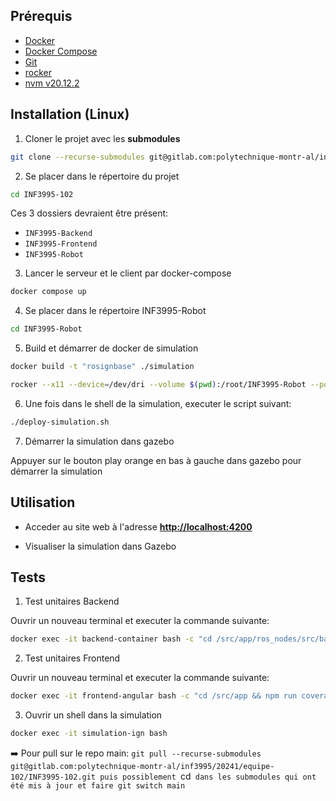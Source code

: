 ## Prérequis
- [Docker](https://docs.docker.com/get-docker/)
- [Docker Compose](https://docs.docker.com/compose/install/)
- [Git](https://git-scm.com/book/en/v2/Getting-Started-Installing-Git)
- [rocker](https://github.com/osrf/rocker)
- [nvm v20.12.2](https://nodejs.org/en/blog/release/v20.12.2)

## Installation (Linux)

1. Cloner le projet avec les **submodules**
```bash
git clone --recurse-submodules git@gitlab.com:polytechnique-montr-al/inf3995/20241/equipe-102/INF3995-102.git
```

2. Se placer dans le répertoire du projet
```bash
cd INF3995-102
```
Ces 3 dossiers devraient être présent:
- `INF3995-Backend`
- `INF3995-Frontend`
- `INF3995-Robot`


3. Lancer le serveur et le client par docker-compose
```bash
docker compose up
```

4. Se placer dans le répertoire INF3995-Robot
```bash
cd INF3995-Robot
```

5. Build et démarrer de docker de simulation
```bash
docker build -t "rosignbase" ./simulation
```

```bash
rocker --x11 --device=/dev/dri --volume $(pwd):/root/INF3995-Robot --port 22900:22900 --port 22901:22901 --port 22902:22902 --port 22910-22921:22910-22921 --image-name=rosign --name=simulation-ign rosignbase 
```

6. Une fois dans le shell de la simulation, executer le script suivant:
```bash
./deploy-simulation.sh
```

7. Démarrer la simulation dans gazebo

Appuyer sur le bouton play orange en bas à gauche dans gazebo pour démarrer la simulation


## Utilisation

- Acceder au site web à l'adresse **[http://localhost:4200](http://localhost:4200)**

- Visualiser la simulation dans Gazebo

## Tests
1. Test unitaires Backend

Ouvrir un nouveau terminal et executer la commande suivante:

```bash
docker exec -it backend-container bash -c "cd /src/app/ros_nodes/src/backend_server && pytest --ignore=./test --cov-report term-missing --cov=backend_server backend_server/"
```

2. Test unitaires Frontend

Ouvrir un nouveau terminal et executer la commande suivante:

```bash
docker exec -it frontend-angular bash -c "cd /src/app && npm run coverage-gitlab"
```



3. Ouvrir un shell dans la simulation

```bash
docker exec -it simulation-ign bash 
```


➡️ Pour pull sur le repo main: `git pull --recurse-submodules git@gitlab.com:polytechnique-montr-al/inf3995/20241/equipe-102/INF3995-102.git puis possiblement `cd` dans les submodules qui ont été mis à jour et faire git switch main`